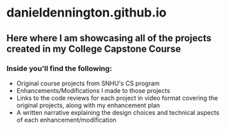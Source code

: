 # danieldennington.github.io

## Here where I am showcasing all of the projects created in my College Capstone Course

### Inside you'll find the following:
- Original course projects from SNHU's CS program
- Enhancements/Modifications I made to those projects
- Links to the code reviews for each project in video format covering the original projects, along with my enhancement plan
- A written narrative explaining the design choices and technical aspects of each enhancement/modification
